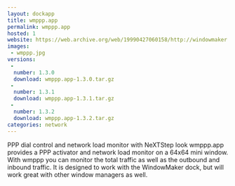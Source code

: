 ```yaml
---
layout: dockapp
title: wmppp.app
permalink: wmppp.app
hosted: 1
website: https://web.archive.org/web/19990427060158/http://windowmaker.mezaway.org/dockapps/wmppp.html
images:
 - wmppp.jpg
versions:
 -
  number: 1.3.0
  download: wmppp.app-1.3.0.tar.gz
 -
  number: 1.3.1
  download: wmppp.app-1.3.1.tar.gz
 -
  number: 1.3.2
  download: wmppp.app-1.3.2.tar.gz
categories: network
---
```

PPP dial control and network load monitor with NeXTStep look
wmppp.app provides a PPP activator and network load monitor on a 64x64 mini window. With wmppp you can monitor the total traffic as well as the outbound and inbound traffic. It is designed to work with the WindowMaker dock, but will work great with other window managers as well.
